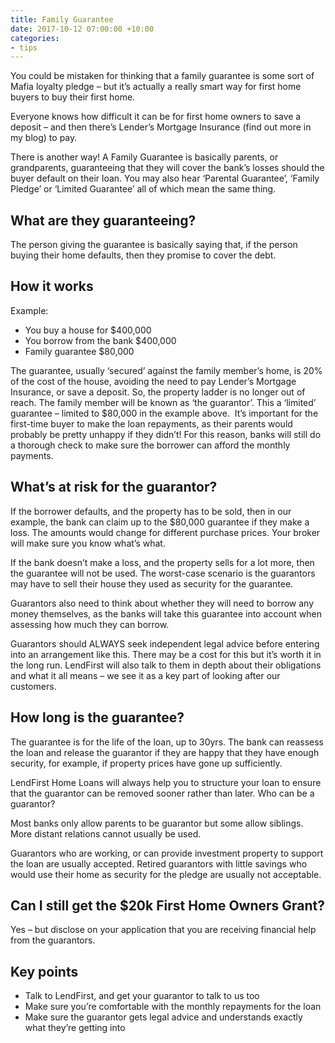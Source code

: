 ```yaml
---
title: Family Guarantee
date: 2017-10-12 07:00:00 +10:00
categories:
- tips
---
```


You could be mistaken for thinking that a family guarantee is some sort of Mafia loyalty pledge – but it’s actually a really smart way for first home buyers to buy their first home.

Everyone knows how difficult it can be for first home owners to save a deposit – and then there’s Lender’s Mortgage Insurance (find out more in my blog) to pay. 

There is another way! A Family Guarantee is basically parents, or grandparents, guaranteeing that they will cover the bank’s losses should the buyer default on their loan. You may also hear ‘Parental Guarantee’, ‘Family Pledge’ or ‘Limited Guarantee’ all of which mean the same thing.

## What are they guaranteeing?
The person giving the guarantee is basically saying that, if the person buying their home defaults, then they promise to cover the debt. 

## How it works
Example:	
- You buy a house for $400,000
- You borrow from the bank $400,000
- Family guarantee $80,000 

The guarantee, usually ‘secured’ against the family member’s home, is 20% of the cost of the house, avoiding the need to pay Lender’s Mortgage Insurance, or save a deposit. So, the property ladder is no longer out of reach. The family member will be known as ‘the guarantor’. This a ‘limited’ guarantee – limited to $80,000 in the example above.  It’s important for the first-time buyer to make the loan repayments, as their parents would probably be pretty unhappy if they didn’t! For this reason, banks will still do a thorough check to make sure the borrower can afford the monthly payments.

## What’s at risk for the guarantor?
If the borrower defaults, and the property has to be sold, then in our example, the bank can claim up to the $80,000 guarantee if they make a loss. The amounts would change for different purchase prices. Your broker will make sure you know what’s what.

If the bank doesn’t make a loss, and the property sells for a lot more, then the guarantee will not be used.  The worst-case scenario is the guarantors may have to sell their house they used as security for the guarantee.

Guarantors also need to think about whether they will need to borrow any money themselves, as the banks will take this guarantee into account when assessing how much they can borrow.

Guarantors should ALWAYS seek independent legal advice before entering into an arrangement like this. There may be a cost for this but it’s worth it in the long run. LendFirst will also talk to them in depth about their obligations and what it all means – we see it as a key part of looking after our customers.

## How long is the guarantee?
The guarantee is for the life of the loan, up to 30yrs. The bank can reassess the loan and release the guarantor if they are happy that they have enough security, for example, if property prices have gone up sufficiently.

LendFirst Home Loans will always help you to structure your loan to ensure that the guarantor can be removed sooner rather than later.
Who can be a guarantor?

Most banks only allow parents to be guarantor but some allow siblings.  More distant relations cannot usually be used. 

Guarantors who are working, or can provide investment property to support the loan are usually accepted. Retired guarantors with little savings who would use their home as security for the pledge are usually not acceptable.

## Can I still get the $20k First Home Owners Grant?
Yes – but disclose on your application that you are receiving financial help from the guarantors.

## Key points
- Talk to LendFirst, and get your guarantor to talk to us too
- Make sure you’re comfortable with the monthly repayments for the loan
- Make sure the guarantor gets legal advice and understands exactly what they’re getting into